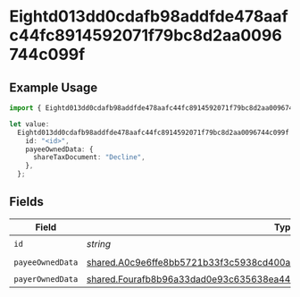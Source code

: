 # Eightd013dd0cdafb98addfde478aafc44fc8914592071f79bc8d2aa0096744c099f

## Example Usage

```typescript
import { Eightd013dd0cdafb98addfde478aafc44fc8914592071f79bc8d2aa0096744c099f } from "@wingspan/payments/sdk/models/shared";

let value:
  Eightd013dd0cdafb98addfde478aafc44fc8914592071f79bc8d2aa0096744c099f = {
    id: "<id>",
    payeeOwnedData: {
      shareTaxDocument: "Decline",
    },
  };
```

## Fields

| Field                                                                                                                                                                           | Type                                                                                                                                                                            | Required                                                                                                                                                                        | Description                                                                                                                                                                     |
| ------------------------------------------------------------------------------------------------------------------------------------------------------------------------------- | ------------------------------------------------------------------------------------------------------------------------------------------------------------------------------- | ------------------------------------------------------------------------------------------------------------------------------------------------------------------------------- | ------------------------------------------------------------------------------------------------------------------------------------------------------------------------------- |
| `id`                                                                                                                                                                            | *string*                                                                                                                                                                        | :heavy_check_mark:                                                                                                                                                              | N/A                                                                                                                                                                             |
| `payeeOwnedData`                                                                                                                                                                | [shared.A0c9e6ffe8bb5721b33f3c5938cd400a6967bc933f64c5c77038ac40045e9412](../../../sdk/models/shared/a0c9e6ffe8bb5721b33f3c5938cd400a6967bc933f64c5c77038ac40045e9412.md)       | :heavy_check_mark:                                                                                                                                                              | N/A                                                                                                                                                                             |
| `payerOwnedData`                                                                                                                                                                | [shared.Fourafb8b96a33dad0e93c635638ea44eb6117d8f72c867558efb847ad635a79193](../../../sdk/models/shared/fourafb8b96a33dad0e93c635638ea44eb6117d8f72c867558efb847ad635a79193.md) | :heavy_minus_sign:                                                                                                                                                              | N/A                                                                                                                                                                             |